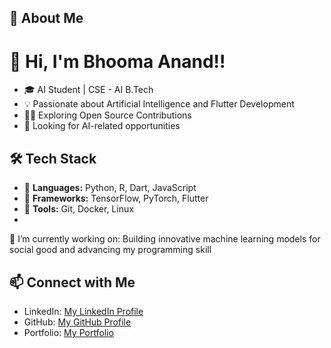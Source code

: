 ## 🚀 About Me

# 👋 Hi, I'm Bhooma Anand!!

- 🎓 AI Student | CSE - AI B.Tech
- 💡 Passionate about Artificial Intelligence and Flutter Development
- 👨‍💻 Exploring Open Source Contributions
- 💼 Looking for AI-related opportunities

## 🛠 Tech Stack
- 🔹 **Languages:** Python, R, Dart, JavaScript
- 🔹 **Frameworks:** TensorFlow, PyTorch, Flutter
- 🔹 **Tools:** Git, Docker, Linux
- 
🔭 I’m currently working on:
Building innovative machine learning models for social good and advancing my programming skill

## 📫 Connect with Me
- LinkedIn: [My LinkedIn Profile](https://www.linkedin.com/in/bhooma-anand-b78798273/)
- GitHub: [My GitHub Profile](https://github.com/Tech-Nomadic-X)
- Portfolio: [My Portfolio](https://yourportfolio.com)

